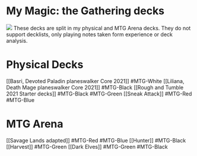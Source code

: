 # My Magic: the Gathering decks
![](https://cdn.tempostorm.com/articles/mtgm12banner-copy.large.jpg)
These decks are split in my physical and MTG Arena decks. They do not support decklists, only playing notes taken form experience or deck analysis.

# Physical Decks
[[Basri, Devoted Paladin planeswalker Core 2021]] #MTG-White
[[Liliana, Death Mage planeswalker Core 2021]] #MTG-Black
[[Rough and Tumble 2021 Starter decks]] #MTG-Black #MTG-Green
[[Sneak Attack]] #MTG-Red #MTG-Blue

# MTG Arena
[[Savage Lands adapted]] #MTG-Red #MTG-Blue 
[[Hunter]] #MTG-Black 
[[Harvest]] #MTG-Green 
[[Dark Elves]] #MTG-Green #MTG-Black 